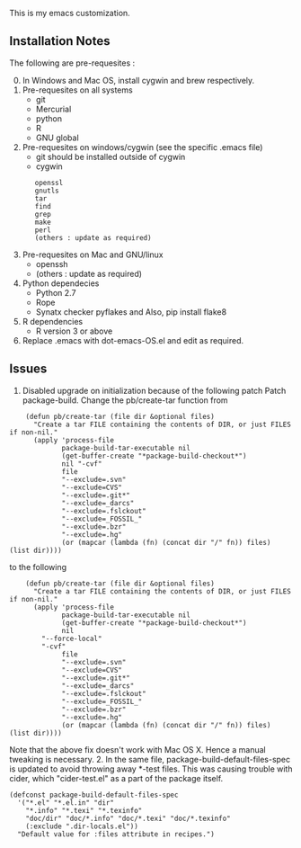 This is my emacs customization.

## Installation Notes
The following are pre-requesites :

0. In Windows and Mac OS, install cygwin and brew respectively.
1. Pre-requesites on all systems
   - git
   - Mercurial
   - python
   - R
   - GNU global
2. Pre-requesites on windows/cygwin (see the specific .emacs file)
   - git should be installed outside of cygwin
   - cygwin
   ```
      openssl
      gnutls
      tar
      find
      grep
      make
      perl
      (others : update as required)
   ```
3. Pre-requesites on Mac and GNU/linux
   - openssh
   - (others : update as required)
4. Python dependecies
   - Python 2.7
   - Rope
   - Synatx checker pyflakes and Also, pip install flake8
5. R dependencies
   - R version 3 or above
6. Replace .emacs with dot-emacs-OS.el and edit as required.

## Issues
1. Disabled upgrade on initialization because of the following patch
   Patch package-build. Change the pb/create-tar function from
```
    (defun pb/create-tar (file dir &optional files)
      "Create a tar FILE containing the contents of DIR, or just FILES if non-nil."
      (apply 'process-file
             package-build-tar-executable nil
             (get-buffer-create "*package-build-checkout*")
             nil "-cvf"
             file
             "--exclude=.svn"
             "--exclude=CVS"
             "--exclude=.git*"
             "--exclude=_darcs"
             "--exclude=.fslckout"
             "--exclude=_FOSSIL_"
             "--exclude=.bzr"
             "--exclude=.hg"
             (or (mapcar (lambda (fn) (concat dir "/" fn)) files) (list dir))))
```
  to the following
```
    (defun pb/create-tar (file dir &optional files)
      "Create a tar FILE containing the contents of DIR, or just FILES if non-nil."
      (apply 'process-file
             package-build-tar-executable nil
             (get-buffer-create "*package-build-checkout*")
             nil
        "--force-local"
        "-cvf"
             file
             "--exclude=.svn"
             "--exclude=CVS"
             "--exclude=.git*"
             "--exclude=_darcs"
             "--exclude=.fslckout"
             "--exclude=_FOSSIL_"
             "--exclude=.bzr"
             "--exclude=.hg"
             (or (mapcar (lambda (fn) (concat dir "/" fn)) files) (list dir))))
```
  Note that the above fix doesn't work with Mac OS X. Hence a manual tweaking
  is necessary.
2. In the same file, package-build-default-files-spec is updated to avoid throwing away *-test files. This was causing trouble with cider, which "cider-test.el" as a part of the package itself.
```
(defconst package-build-default-files-spec
  '("*.el" "*.el.in" "dir"
    "*.info" "*.texi" "*.texinfo"
    "doc/dir" "doc/*.info" "doc/*.texi" "doc/*.texinfo"
    (:exclude ".dir-locals.el"))
  "Default value for :files attribute in recipes.")
```
